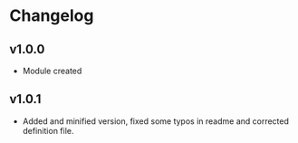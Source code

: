 # Changelog

## v1.0.0

* Module created

## v1.0.1

* Added and minified version, fixed some typos in readme and corrected definition file.